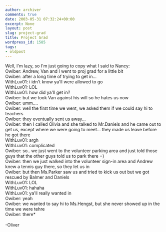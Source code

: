 ```yaml
---
author: archiver
comments: true
date: 2003-05-31 07:32:24+00:00
excerpt: None
layout: post
slug: project-grad
title: Project Grad
wordpress_id: 1585
tags:
- oldpost
---
```


Well, I'm lazy, so I'm just going to copy what I said to Nancy:<br />Owiber: Andrew, Van and I went to proj grad for a little bit<br />Owiber: after a long time of trying to get in...<br />WithLuv01: i idn't know ya'll were allowed to go<br />WithLuv01: LOL<br />WithLuv01: how did ya'll get in?<br />Owiber: but we took Van against his will so he hates us now<br />Owiber: umm....<br />Owiber: well the first time we went, we asked them if we could say hi to teachers<br />Owiber: they eventually sent us away...<br />Owiber: then I called Olivia and she talked to Mr.Daniels and he came out to get us, except where we were going to meet... they made us leave before he got there<br />WithLuv01: argh<br />WithLuv01: complicated<br />Owiber: so.. we just went to the volunteer parking area and just told those guys that the other guys told us to park there =)<br />Owiber: then we just walked into the volunteer sign-in area and Andrew knew a tennis guy there, so they let us in<br />Owiber: but then Ms.Parker saw us and tried to kick us out but we got rescued by Balmer and Daniels<br />WithLuv01: LOL<br />WithLuv01: hahaha<br />WithLuv01: ya'll really wanted in<br />Owiber: yeah<br />Owiber: we wanted to say hi to Ms.Hengst, but she never showed up in the time we were tehre<br />Owiber: there*<br /><br />-Oliver